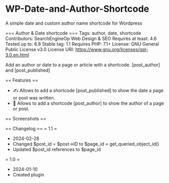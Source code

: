 # WP-Date-and-Author-Shortcode
A simple date and custom author name shortcode for Wordpress 

=== Author & Date shortcode ===
Tags: author, date, shortcode
Contributors: SearchEngineOp Web Design & SEO
Requires at least: 4.6
Tested up to: 6.8
Stable tag: 1.1
Requires PHP: 7.1+
License: GNU General Public License v3.0
License URI: https://www.gnu.org/licenses/gpl-3.0.en.html

Add an author or date to a page or article with a shortcode. [post_author] and [post_published]

== Features ==
* ✍️ Allows to add a shortcode [post_published] to show the date a page or post was written.
* 👤 Allows to add a shortcode [post_author] to show the author of a page or post.

== Screenshots ==

== Changelog ==
= 1.1 =
* 2024-02-28
* Changed $post_id = $post->ID to $page_id = get_queried_object_id()
* Updated $post_id references to $page_id

= 1.0 =
* 2024-01-10
* Created plugin
